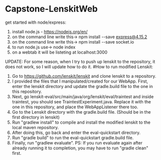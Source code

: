 # Capstone-LenskitWeb

get started with node/express:

1. install node.js - https://nodejs.org/en/
2. on the command line write this->     npm install --save express@4.15.2
3. on the command line write this->     npm install --save socket.io
4. to run node.js use->   node index
5. on a webtab it will be listeting at localhost:3000

UPDATE: For some reason, when I try to push up lenskit to the repository, it does not work, so I will update how to do it.
#How to run modified Lenskit:
1. Go to https://github.com/lenskit/lenskit and clone lenskit to a repository.
2. I provided the files that I manipulated/created for our WebApp. First, enter the lenskit directory and update the gradle.build file to the one in this repository.
3. Next, go lenskit-eval/src/main/java/org/lenskit/eval/traintest and inside traintest, you should see TraintestExperiment.java.
Replace it with the one in this repository, and place the WebAppListener there too.
4. Go to the Lenskit directory with the gradle.build file. (Should be in the first directory in lenskit)
5. Run "gradlew install" to compile and install the modified lenskit to the local maven repository.
6. After doing this, go back and enter the eval-quickstart directory.
7. Run "gradle build" to run the eval-quickstart gradle.build file.
8. Finally, run "gradlew evaluate".
PS: If you run evaluate again after already running it to completion, you may have to run "gradle clean" first.
